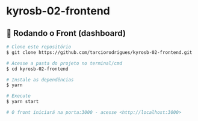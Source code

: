 # kyrosb-02-frontend

## 🎲 Rodando o Front (dashboard)

```bash
# Clone este repositório
$ git clone https://github.com/tarciorodrigues/kyrosb-02-frontend.git

# Acesse a pasta do projeto no terminal/cmd
$ cd kyrosb-02-frontend

# Instale as dependências
$ yarn

# Execute
$ yarn start

# O front iniciará na porta:3000 - acesse <http://localhost:3000>
